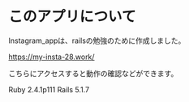 # このアプリについて

Instagram_appは、railsの勉強のために作成しました。

https://my-insta-28.work/

こちらにアクセスすると動作の確認などができます。

Ruby 2.4.1p111
Rails 5.1.7

